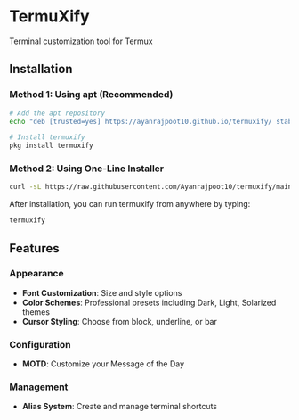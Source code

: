 # TermuXify

Terminal customization tool for Termux

## Installation

### Method 1: Using apt (Recommended)
```bash
# Add the apt repository
echo "deb [trusted=yes] https://ayanrajpoot10.github.io/termuxify/ stable main" >> $PREFIX/etc/apt/sources.list

# Install termuxify
pkg install termuxify
```

### Method 2: Using One-Line Installer
```bash
curl -sL https://raw.githubusercontent.com/Ayanrajpoot10/termuxify/main/install.sh | bash
```

After installation, you can run termuxify from anywhere by typing:
```bash
termuxify
```

## Features

### Appearance
- **Font Customization**: Size and style options
- **Color Schemes**: Professional presets including Dark, Light, Solarized themes
- **Cursor Styling**: Choose from block, underline, or bar

### Configuration
- **MOTD**: Customize your Message of the Day

### Management
- **Alias System**: Create and manage terminal shortcuts
